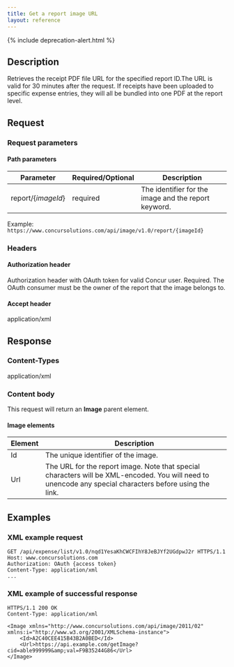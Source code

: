 ```yaml
---
title: Get a report image URL
layout: reference
---
```


{% include deprecation-alert.html %}

## Description
Retrieves the receipt PDF file URL for the specified report ID.The URL is valid for 30 minutes after the request. If receipts have been uploaded to specific expense entries, they will all be bundled into one PDF at the report level.

## Request

### Request parameters

#### Path parameters

| Parameter | Required/Optional | Description |
|-----------|-----------|---------------------|
|report/{_imageId_} | required | The identifier for the image and the report keyword. |

Example: `https://www.concursolutions.com/api/image/v1.0/report/{imageId}`

### Headers

#### Authorization header

Authorization header with OAuth token for valid Concur user. Required. The OAuth consumer must be the owner of the report that the image belongs to.

#### Accept header
application/xml

## Response

### Content-Types
application/xml

### Content body
This request will return an **Image** parent element.

#### Image elements

| Element |  Description |
|-----------|---------------------|
| Id | The unique identifier of the image. |
| Url | The URL for the report image. Note that special characters will be XML-encoded. You will need to unencode any special characters before using the link.|

## Examples

### XML example request

```http
GET /api/expense/list/v1.0/nqd1YesaKhCWCFIhY8JeBJYf2UGdpwJ2r HTTPS/1.1
Host: www.concursolutions.com
Authorization: OAuth {access token}
Content-Type: application/xml   
...
```

### XML example of successful response

```http
HTTPS/1.1 200 OK
Content-Type: application/xml

<Image xmlns="http://www.concursolutions.com/api/image/2011/02" xmlns:i="http://www.w3.org/2001/XMLSchema-instance">
    <Id>A2C40CEE415B43B2A0BED</Id>
    <Url>https://api.example.com/getImage?cid=able999999&amp;val=F9B35244G86</Url>
</Image>
```
